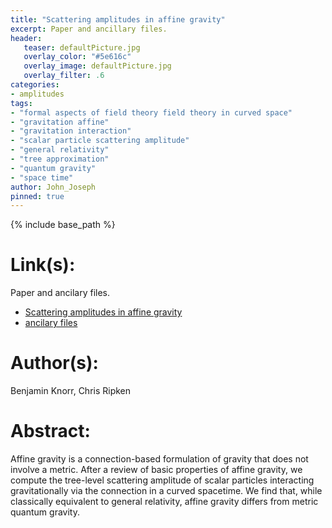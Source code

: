 ```yaml
---
title: "Scattering amplitudes in affine gravity"
excerpt: Paper and ancillary files.
header:
   teaser: defaultPicture.jpg
   overlay_color: "#5e616c"
   overlay_image: defaultPicture.jpg
   overlay_filter: .6
categories:
- amplitudes
tags:
- "formal aspects of field theory field theory in curved space"
- "gravitation affine"
- "gravitation interaction"
- "scalar particle scattering amplitude"
- "general relativity"
- "tree approximation"
- "quantum gravity"
- "space time"
author: John_Joseph
pinned: true
---
```

{% include base_path %}

# Link(s):
Paper and ancilary files.
  * [Scattering amplitudes in affine gravity](https://arxiv.org/abs/2012.05144)
  * [ancilary files](https://arxiv.org/src/2012.05144/anc)

# Author(s):
Benjamin Knorr, Chris Ripken

# Abstract:
Affine gravity is a connection-based formulation of gravity that does not involve a metric. After a review of basic properties of affine gravity, we compute the tree-level scattering amplitude of scalar particles interacting gravitationally via the connection in a curved spacetime. We find that, while classically equivalent to general relativity, affine gravity differs from metric quantum gravity.